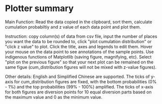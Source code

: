 # Plotter summary
Main Function: Read the data copied in the clipboard, sort them, calculate cumulation probabiltiy and z value of each data point and plot them.

Instruction: copy column(s) of data from csv file, input the number of places you want the data to be rounded to, click "plot cumulation distribution" or "click z value" to plot. Click the title, axes and legends to edit them. Hover your mouse on the data point to see annotations of the sample points. Use indigenous functions of Matplotlib (saving figure, magnifying, etc). Select "plot on the previous figure" so that your next plot can be remained on the same figue (cum_distribution figures will not be mixed with z-value figures). 

Other details: English and Simplified Chinese are supported. The ticks of y-axis for cum_distribution figures are fixed, with the bottom probabilities (0% - 1%) and the top probabilities (99% - 100%) amplified. The ticks of x-axis for both figures are diversion points for 10 equal diversion parts based on the maximum value and 0 as the minimum value.
